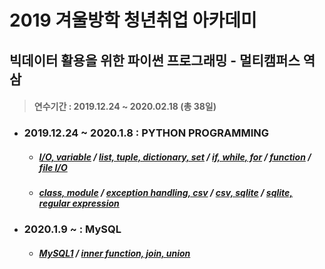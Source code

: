# 2019 겨울방학 청년취업 아카데미
## 빅데이터 활용을 위한 파이썬 프로그래밍 - 멀티캠퍼스 역삼
> #### 연수기간 : 2019.12.24 ~ 2020.02.18 (총 38일)
* ### 2019.12.24 ~ 2020.1.8 : PYTHON PROGRAMMING
  - ##### [I/O, variable](https://github.com/samuel950523/winter_python/tree/master/p1224) / [list, tuple, dictionary, set](https://github.com/samuel950523/winter_python/tree/master/p1226) / [if, while, for](https://github.com/samuel950523/winter_python/tree/master/p1227) / [function](https://github.com/samuel950523/winter_python/tree/master/p1230) / [file I/O](https://github.com/samuel950523/winter_python/tree/master/p0102)
  - ##### [class, module](https://github.com/samuel950523/winter_python/tree/master/p0103) / [exception handling, csv](https://github.com/samuel950523/winter_python/tree/master/p0106) / [csv, sqlite](https://github.com/samuel950523/winter_python/tree/master/p0107) / [sqlite, regular expression](https://github.com/samuel950523/winter_python/tree/master/p0108)
* ### 2020.1.9 ~ : MySQL
  - ##### [MySQL1](https://github.com/samuel950523/winter_python/tree/master/d0109) / [inner function, join, union](https://github.com/samuel950523/winter_python/tree/master/d0110)
